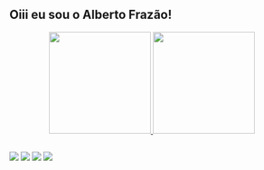 ## Oiii eu sou o Alberto Frazão! 

<div align="center">
  <a href="https://github.com/albertofrazao">
  <img height="180em" src="https://github-readme-stats.vercel.app/api?username=albertofrazao&show_icons=true&theme=dark&include_all_commits=true&count_private=true"/>
  <img height="180em" src="https://github-readme-stats.vercel.app/api/top-langs/?username=albertofrazao&layout=compact&langs_count=7&theme=dark"/>
</div>

##

<div> 
<a href="https://www.youtube.com/channel/UCvdUIhuS5HiXAMfTxwAmjFw?sub_confirmation=1" target="_blank"><img src="https://img.shields.io/badge/YouTube-FF0000?style=for-the-badge&logo=youtube&logoColor=white" target="_blank"></a>
<a href="https://instagram.com/frazao.code" target="_blank"><img src="https://img.shields.io/badge/-Instagram-%23E4405F?style=for-the-badge&logo=instagram&logoColor=white" target="_blank"></a>
<a href = "mailto:frazaocode@gmail.com"><img src="https://img.shields.io/badge/-Gmail-%23333?style=for-the-badge&logo=gmail&logoColor=white" target="_blank"></a>
<a href="https://www.linkedin.com/in/albertofrazao" target="_blank"><img src="https://img.shields.io/badge/-LinkedIn-%230077B5?style=for-the-badge&logo=linkedin&logoColor=white" target="_blank"></a> 
 
</div>
